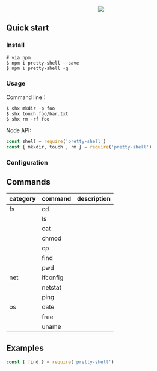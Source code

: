 <p align="center">
  <img src="https://imgbed.yiyunt.cn/img/885" />
</p>

## Quick start

### Install 

```shell
# via npm
$ npm i pretty-shell --save
$ npm i pretty-shell -g

```

### Usage

Command line：

```shell
$ shx mkdir -p foo
$ shx touch foo/bar.txt
$ shx rm -rf foo

```

Node API:

```js
const shell = require('pretty-shell')
const { mkkdir, touch , rm } = require('pretty-shell')

```

### Configuration

## Commands

| category  | command  | description |
|  -----    |  ------  |  -----      |
|  fs       |  cd        ||
|           |  ls          ||
|           |  cat         ||
|           |  chmod        ||
|           |  cp         ||
|           |  find         ||
|           |  pwd          ||
|   net     |  ifconfig     ||
|           |  netstat     ||
|           |  ping     ||
|  os       |  date     ||
|           |  free     ||
|           |  uname     ||

## Examples

```js
const { find } = require('pretty-shell')

```
